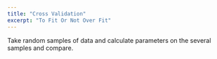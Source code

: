 ```yaml
---
title: "Cross Validation"
excerpt: "To Fit Or Not Over Fit"
---
```


Take random samples of data and calculate parameters on the several samples and compare. 

